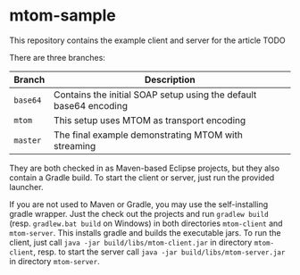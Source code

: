 # mtom-sample
This repository contains the example client and server for the article TODO

There are three branches:

Branch   | Description
---------| ------------------------------------------------------------------
`base64` | Contains the initial SOAP setup using the default base64 encoding 
`mtom`   | This setup uses MTOM as transport encoding 
`master` | The final example demonstrating MTOM with streaming 

They are both checked in as Maven-based Eclipse projects, but they also contain a Gradle build. To start the client or server, just run the provided launcher. 

If you are not used to Maven or Gradle, you may use the self-installing gradle wrapper. Just the check out the projects and run `gradlew build` (resp. `gradlew.bat build` on Windows) in both directories `mtom-client` and `mtom-server`. This installs gradle and builds the executable jars. To run the client, just call `java -jar build/libs/mtom-client.jar` in directory `mtom-client`, resp. to start the server call `java -jar build/libs/mtom-server.jar` in directory `mtom-server`.

